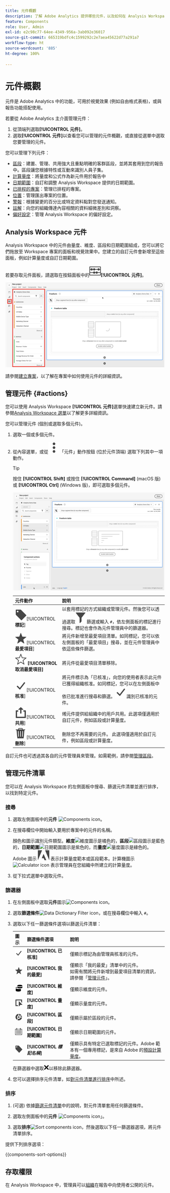 ```yaml
---
title: 元件概觀
description: 了解 Adobe Analytics 提供哪些元件，以及如何在 Analysis Workspace 中使用這些元件。
feature: Components
role: User, Admin
exl-id: e2c98c77-64ee-4349-956a-3ab092e36017
source-git-commit: 665319bdfc4c1599292c2e7aea45622d77a291a7
workflow-type: ht
source-wordcount: '885'
ht-degree: 100%

---
```


# 元件概觀

元件是 Adobe Analytics 中的功能，可用於視覺效果 (例如自由格式表格)，或與報告功能搭配使用。

若要從 Adobe Analytics 主介面管理元件：

1. 從頂端列選取&#x200B;**[!UICONTROL 元件]**。
1. 選取&#x200B;**[!UICONTROL 元件]**&#x200B;以查看您可以管理的元件概觀，或直接從選單中選取您要管理的元件。

您可以管理下列元件：

* [區段](/help/components/segmentation/seg-home.md)：建置、管理、共用強大且重點明確的客群區段，並將其套用到您的報告中。區段讓您根據特性或互動來識別人員子集。
* [計算量度](/help/components/calculated-metrics/cm-overview.md)：將量度和公式作為新元件用於報告中
* [日期範圍](calendar-date-ranges/custom-date-ranges.md)：自訂和調整 Analysis Workspace 提供的日期範圍。
* [已排程的專案](../curate-share/t-schedule-report.md)：管理已排程的專案。
* [位置](../../../components/locations/locations-manager.md)：管理匯出專案的位置。
* [警報](/help/components/alerts/alerts-overview.md)：根據變更的百分比或特定資料點對您發送通知。
* [註解](annotations/overview.md)：向您的組織傳達內容相關的資料細微差別和洞察。
* [偏好設定](/help/analyze/analysis-workspace/user-preferences.md)：管理 Analysis Workspace 的偏好設定。



## Analysis Workspace 元件

Analysis Workspace 中的元件由量度、維度、區段和日期範圍組成，您可以將它們拖放至 Workspace 專案的面板和視覺效果中。您建立的自訂元件會新增至這些面板，例如計算量度或自訂日期範圍。

若要存取元件面板，請選取在按鈕面板中的![Curate](/help/assets/icons/Curate.svg)**[!UICONTROL 元件]**。

![Workspace panel highlighting the Components icon in the left-rail](assets/components.png)

請參閱[建立專案](/help/analyze/analysis-workspace/home.md)，以了解在專案中如何使用元件的詳細資訊。


## 管理元件 {#actions}

您可以使用 Analysis Workspace **[!UICONTROL 元件]**&#x200B;選單快速建立新元件。請參閱[Analysis Workspace 選單](/help/analyze/analysis-workspace/home.md#menu)以了解更多詳細資訊。

您可以管理元件 (個別或選取多個元件)。

1. 選取一個或多個元件。

1. 從內容選單，或從![MoreVertical](/help/assets/icons/MoreVertical.svg)「元件」動作按鈕 (位於元件頂端) 選取下列其中一項動作。


   >[!TIP]
   >
   >按住 **[!UICONTROL Shift]** 或按住 **[!UICONTROL Command]** (macOS 版) 或 **[!UICONTROL Ctrl]** (Windows 版)，即可選取多個元件。


   ![「元件動作」清單，顯示「標記」、「我的最愛」、「核准」、「共用」和「刪除」。](assets/component-menu.png)

   | 元件動作 | 說明 |
   |--- |--- |
   | ![Label](/help/assets/icons/Label.svg)[!UICONTROL **標記**] | 以套用標記的方式組織或管理元件。然後您可以透過選取![Filter](/help/assets/icons/Filter.svg)篩選或輸入 `#`，依左側面板的標記進行搜尋。標記也會作為元件管理員中的篩選器。 |
   | ![Star](/help/assets/icons/Star.svg)[!UICONTROL **最愛項目**] | 將元件新增至最愛項目清單。如同標記，您可以依左側面板的「最愛項目」搜尋，並在元件管理員中依這些條件篩選。 |
   | ![StarOutline](/help/assets/icons/StarOutline.svg) **[!UICONTROL 取消最愛項目]** | 將元件從最愛項目清單移除。 |
   | ![Checkmark](/help/assets/icons/Checkmark.svg)[!UICONTROL **核准**] | 將元件標示為「已核准」，向您的使用者表示此元件已獲得組織核准。如同標記，您可以在左側面板中依已批准進行搜尋和篩選。![Checkmark](/help/assets/icons/Checkmark.svg)識別已核准的元件。 |
   | ![Share](/help/assets/icons/ShareAlt.svg)[!UICONTROL **共用**] | 缃元件提供給組織中的用戶共用。此選項僅適用於自訂元件，例如區段或計算量度。 |
   | ![Delete](/help/assets/icons/Delete.svg)[!UICONTROL **刪除**] | 刪除您不再需要的元件。 此選項僅適用於自訂元件，例如區段或計算量度。 |

自訂元件也可透過其各自的元件管理員來管理。如需範例，請參閱[管理區段](/help/components/segmentation/segmentation-workflow/seg-manage.md)。

## 管理元件清單

您可以在 Analysis Workspace 的左側面板中搜尋、篩選元件清單並進行排序，以找到特定元件。

### 搜尋

1. 選取左側面板中的&#x200B;**元件** ![Components icon](https://spectrum.adobe.com/static/icons/workflow_18/Smock_Curate_18_N.svg)。

2. 在搜尋欄位中開始輸入要用於專案中的元件的名稱。

   顏色和圖示識別元件類型。**維度**![維度圖示](https://spectrum.adobe.com/static/icons/workflow_18/Smock_Data_18_N.svg)是橘色的，**區段**![區段圖示](https://spectrum.adobe.com/static/icons/workflow_18/Smock_Segmentation_18_N.svg)是藍色的，**日期範圍**![日期範圍圖示](https://spectrum.adobe.com/static/icons/workflow_18/Smock_Calendar_18_N.svg)是紫色的，而&#x200B;**量度**![量度圖示](https://spectrum.adobe.com/static/icons/workflow_18/Smock_Event_18_N.svg)是綠色的。<br/>Adobe 圖示 ![AdobeLogo](/help/assets/icons/AdobeLogoSmall.svg) 表示計算量度範本或區段範本。計算機圖示![Calculator icon](https://spectrum.adobe.com/static/icons/workflow_18/Smock_Calculator_18_N.svg) 表示管理員在您組織中所建立的計算量度。

3. 從下拉式選單中選取元件。

### 篩選器

1. 在左側面板中選取&#x200B;**元件**&#x200B;圖示![Components icon](https://spectrum.adobe.com/static/icons/workflow_18/Smock_Curate_18_N.svg)。


2. 選取&#x200B;**篩選條件**![Data Dictionary Filter icon](https://spectrum.adobe.com/static/icons/workflow_18/Smock_Filter_18_N.svg)，或在搜尋欄位中輸入 `#`。

3. 選取以下任一篩選條件選項以篩選元件清單：

   | 圖示 | 篩選條件選項 | 說明 |
   |---------|---|----------|
   | ![Checkmark](/help/assets/icons/Checkmark.svg) | **[!UICONTROL 已核准]** | 僅顯示標記為由管理員核准的元件。 |
   | ![Star](/help/assets/icons/Star.svg) | **[!UICONTROL 我的最愛]** | 僅顯示「我的最愛」清單中的元件。<br/>如需有關將元件新增到最愛項目清單的資訊，請參閱「[管理元件](#manage-components)」。 |
   | ![Dimensions](/help/assets/icons/Dimensions.svg) | **[!UICONTROL 維度]** | 僅顯示維度的元件。 |
   | ![Event](/help/assets/icons/Event.svg) | **[!UICONTROL 量度]** | 僅顯示量度的元件。 |
   | ![Segmentation](/help/assets/icons/Segmentation.svg) | **[!UICONTROL 區段]** | 僅顯示屬於區段的元件。 |
   | ![Calendar](/help/assets/icons/Calendar.svg) | **[!UICONTROL 日期範圍]** | 僅顯示日期範圍的元件。 |
   | ![Label](/help/assets/icons/Label.svg) | **[!UICONTROL *標記名稱&#x200B;*]** | 僅顯示具有特定已選取標記的元件。Adobe 範本有一個專用標記，是來自 Adobe 的[預設計算量度](/help/components/calculated-metrics/cm-reference/default-calcmetrics.md)。 |

   在篩選器中選取![CrossSize75](/help/assets/icons/CrossSize75.svg)以移除此篩選器。

4. 您可以選擇排序元件清單，如[對元件清單進行排序](#sort-the-component-list)中所述。

### 排序

<!-- {{release-limited-testing-section}}-->

1. (可選) 依據[篩選元件清單](#filter-the-component-list)中的說明，對元件清單套用任何篩選條件。

2. 選取左側面板中的&#x200B;**元件** ![Components icon](https://spectrum.adobe.com/static/icons/workflow_18/Smock_Curate_18_N.svg)」。

3. 選取&#x200B;**排序**![Sort components icon](https://spectrum.adobe.com/static/icons/workflow_18/Smock_SortOrderDown_18_N.svg)，然後選取以下任一篩選器選項，將元件清單排序。

提供下列排序選項：

{{components-sort-options}}

## 存取權限

在 Analysis Workspace 中，管理員可以[組織](/help/analyze/analysis-workspace/curate-share/curate.md)在報告中向使用者公開的元件。


<!--
# Components overview

Components in Analysis Workspace consist of dimensions, metrics, segments, and date ranges that you can drag-and-drop onto a project. 

To access the Components menu, click the **[!UICONTROL Components]** icon in the left rail. You can switch among ![WebPage](/help/assets/icons/WebPage.svg)[panels](/help/analyze/analysis-workspace/c-panels/panels.md), [visualizations](/help/analyze/analysis-workspace/visualizations/freeform-analysis-visualizations.md), and components from the left rail icons or by using [hotkeys](/help/analyze/analysis-workspace/build-workspace-project/fa-shortcut-keys.md).

![](assets/component-overview.png)

You can also adjust the [View density settings](/help/analyze/analysis-workspace/build-workspace-project/view-density.md) for the project to see more values in the left rail at once by going to **[!UICONTROL Project > Project Info & Settings > View Density]**.

## Dimensions {#dimensions}

[**Dimensions**](/help/components/dimensions/overview.md) are text attributes that describe your visitor behavior and can be viewed, broken down, and compared in your analysis. They can be found in the left Component rail (orange section) and are typically applied as rows of a table. 

Examples of dimensions include [!UICONTROL Page Name], [!UICONTROL Marketing Channels], [!UICONTROL Device Type], and [!UICONTROL Products]. Dimensions are provided by Adobe and are captured through your custom implementation (eVar, Props, classifications, etc).

Each dimension also contains **dimension items** within it. Dimension items can be found in the left Component rail by clicking the right-arrow next to any dimension name (items are yellow).

Examples of dimension items include [!UICONTROL Homepage] (within the [!UICONTROL Page] dimension), [!UICONTROL Paid Search] (within the [!UICONTROL Marketing Channel] dimension), [!UICONTROL Tablet] (within the [!UICONTROL Mobile Device Type] dimension), and so on.

![](assets/dimensions.png)

## Metrics {#metrics}

[**Metrics**](/help/components/metrics/overview.md) are quantitative measures about visitor behavior. They can be found in the left Component rail (green section) and are typically applied as columns of a table.

Examples of metrics include [!UICONTROL Page views], [!UICONTROL Visits], [!UICONTROL Orders], [!UICONTROL Average Time spent], and [!UICONTROL Revenue/Order]. Metrics are provided by Adobe, or captured through your custom implementation ([!UICONTROL Success events]), or created using the [Calculated metric builder](/help/components/calculated-metrics/workflow/cm-build-metrics.md).

![](assets/metrics.png)

## Segments {#segments}

[**Segments**](/help/analyze/analysis-workspace/components/segments/t-freeform-project-segment.md) are audience filters that are applied to your analysis. They can be found in the left Component rail (blue section) and are typically applied at the top of a panel or above metric columns in a table. 

Examples of segments include [!UICONTROL Mobile Device Visitors], [!UICONTROL Visits from Email], and [!UICONTROL Authenticated Hits]. Segments are provided by Adobe, or created in the [panel dropzone](/help/analyze/analysis-workspace/c-panels/panels.md), or created using the [Segment builder](/help/components/segmentation/segmentation-workflow/seg-build.md).

![](assets/segments.png)

## Date Ranges {#date-ranges}

[**Date Ranges**](/help/analyze/analysis-workspace/components/calendar-date-ranges/calendar.md) are the range of dates you conduct your analysis across. They can be found in the left Component rail (purple section) and are typically applied in the calendar of each panel.

You can make the date range components relative to the panel calendar. For additional information, see [About relative panel date ranges](/help/analyze/analysis-workspace/components/calendar-date-ranges/calendar.md#relative-panel-dates).

Examples of date ranges include July 2019, [!UICONTROL Last 4 weeks], and [!UICONTROL This month]. Date ranges are provided by Adobe, applied in the [panel calendar](/help/analyze/analysis-workspace/c-panels/panels.md), or created using the [Date range builder](/help/analyze/analysis-workspace/components/calendar-date-ranges/custom-date-ranges.md).

![](assets/date-ranges.png)


## Manage components {#actions}

You can manage components directly in the left rail. 

1. Right-click a component.

   Or
   
   Select a component, then select the **Action** (3-dot) icon at the top of the component list.

   >[!TIP]
   >
   >   You can select multiple components by holding Shift, or by holding Command (on Mac) or Ctrl (on Windows).


   ![](assets/component-actions.png)

   | Component action | Description |
   |--- |--- |
   | [!UICONTROL **Tag**] | Organize or manage components by applying tags to them. You can then search by tag in the left rail by clicking the filter or typing #. Tags also act as filters in the component managers. |
   | [!UICONTROL **Favorite**] | Add the component to your list of favorites. Like tags, you can search by Favorites in the left rail and filter by them in the component managers. |
   | [!UICONTROL **Approve**] | Mark components as Approved to signal to your users that the component is organization-approved. Like tags, you can search by Approved in the left rail and filter by them in the component managers. |
   | [!UICONTROL **Share**] | Share components to users in your organization. This option is available for custom components only, such as segments or calculated metrics. |
   | [!UICONTROL **Delete**] | Delete components that you no longer need. This option is available for custom components only, such as segments or calculated metrics. |

Custom components can also be managed through their respective Component managers. For example, the [Segment Manager](/help/components/segmentation/segmentation-workflow/seg-manage.md).

## Search, filter, and sort the component list

You can search, filter, and sort the component list in the left rail of Analysis Workspace to quickly locate a particular component. 

### Search the component list

1. Select the **Components** icon ![Components icon](https://spectrum.adobe.com/static/icons/workflow_18/Smock_Curate_18_N.svg) in the left rail.

2. In the search field, begin typing the name of the component you want to use in your project.

   The type of component can be identified by both color and icon. **Dimensions** ![Dimension icon](https://spectrum.adobe.com/static/icons/workflow_18/Smock_Data_18_N.svg) are orange, **Segments** ![Segment icon](https://spectrum.adobe.com/static/icons/workflow_18/Smock_Segmentation_18_N.svg) are blue, **Date ranges** ![Date range icon](https://spectrum.adobe.com/static/icons/workflow_18/Smock_Calendar_18_N.svg) are purple, and **Metrics** ![Metric icon](https://spectrum.adobe.com/static/icons/workflow_18/Smock_Event_18_N.svg) are green. The Adobe icon indicates either a calculated metric template or a segment template, and the calculator icon ![Calculator icon](assets/calculated-metric-icon-created.png) indicated a calculated metric that was created by an Analytics administrator in your organization. 

3. Select the component when it appears in the drop-down list.

### Filter the component list

1. Select the **Components** icon ![Components icon](https://spectrum.adobe.com/static/icons/workflow_18/Smock_Curate_18_N.svg) in the left rail.

2. Select the **Filter** icon ![Data Dictionary Filter icon](https://spectrum.adobe.com/static/icons/workflow_18/Smock_Filter_18_N.svg).

   Or

   Type the pound sign (#) in the search field.

3. Select any of the following filter options to filter the list of components:

   |Option | Function |
   |---------|----------|
   | [!UICONTROL **Approved**] | Show only components that are marked as Approved by an administrator. |
   | [!UICONTROL **Favorites**] | Show only components that are in your list of Favorites. For information about adding components to your list of favorites, see [Components overview](/help/analyze/analysis-workspace/components/analysis-workspace-components.md). |
   | [!UICONTROL **Dimensions**] | Show only components that are Dimensions. |
   | [!UICONTROL **Metrics**] | Show only components that are Metrics. |
   | [!UICONTROL **Segments**] | Show only components that are Segments.  |
   | [!UICONTROL **Date ranges**] | Show only components that are Date Ranges. |
   | [!UICONTROL **Show all**] | Show all components. This option is available only for administrators. |
   | [!UICONTROL **Unapproved**] | Show only components that are not yet marked as Approved by an administrator. As an administrator, this is helpful when identifying components that require your review and approval. This option is available only for administrators. |

4. (Optional) To further hone the list, you can sort the component list, as described in [Sort the component list](#sort-the-component-list).

### Sort the component list

1. (Optional) Apply any filters to the component list, as described in [Filter the component list](#filter-the-component-list).

2. Select the **Components** icon ![Components icon](https://spectrum.adobe.com/static/icons/workflow_18/Smock_Curate_18_N.svg) in the left rail.

3. Select the **Sort** icon ![Sort components icon](https://spectrum.adobe.com/static/icons/workflow_18/Smock_SortOrderDown_18_N.svg), then select any of the following filter options to sort the list of components:

   {{components-sort-options}}

-->